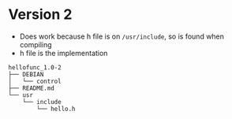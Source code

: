 # Version 2

* Does work because h file is on `/usr/include`, so is found when compiling
* h file is the implementation

```
hellofunc_1.0-2
├── DEBIAN
│   └── control
├── README.md
└── usr
    └── include
        └── hello.h
```
